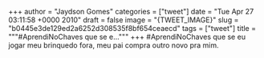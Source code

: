
+++
author = "Jaydson Gomes"
categories = ["tweet"]
date = "Tue Apr 27 03:11:58 +0000 2010"
draft = false
image = "{TWEET_IMAGE}"
slug = "b0445e3de129ed2a6252d308535f8bf654ceaecd"
tags = ["tweet"]
title = """#AprendiNoChaves que se e..."""
+++
#AprendiNoChaves que se eu jogar meu brinquedo fora, meu pai compra outro novo pra mim.

